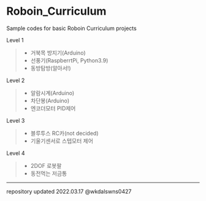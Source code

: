 # Roboin_Curriculum
Sample codes for basic Roboin Curriculum projects

Level 1
> - 거북목 방지기(Arduino)
> - 선풍기(RaspberrtPi, Python3.9)
> - 동방탐방(알아서!)

Level 2
> - 알람시계(Arduino)
> - 차단봉(Arduino)
> - 엔코더모터 PID제어

Level 3
> - 블루투스 RC카(not decided)
> - 기울기센서로 스텝모터 제어

Level 4
> - 2DOF 로봇팔
> - 동전먹는 저금통

---
repository updated 2022.03.17
@wkdalswns0427
